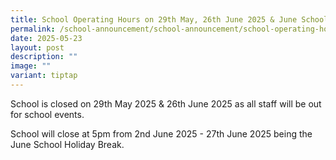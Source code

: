 ```yaml
---
title: School Operating Hours on 29th May, 26th June 2025 & June School Holiday
permalink: /school-announcement/school-announcement/school-operating-hours/
date: 2025-05-23
layout: post
description: ""
image: ""
variant: tiptap
---
```

<p>School is closed on 29th May 2025 &amp; 26th June 2025 as all staff will
be out for school events.</p>
<p>School will close at 5pm from 2nd June 2025 - 27th June 2025 being the
June School Holiday Break.</p>
<p></p>
<p></p>